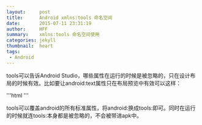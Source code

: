 ```yaml
---
layout:     post
title:      Android xmlns:tools 命名空间
date:       2015-07-11 23:31:19
author:     HFF  
summary:    xmlns:tools 命名空间使用
categories: jekyll
thumbnail:  heart
tags:
 - Android
---
```


tools可以告诉Android Studio，哪些属性在运行的时候是被忽略的，只在设计布局的时候有效。比如要让android:text属性只在布局预览中有效可以这样：

'''html
		<TextView
 		android:id="@+id/text_main"
 		android:layout_width="match_parent"
 		android:layout_height="wrap_content"
 		tools:text="I am a title" />
'''

tools可以覆盖android的所有标准属性，将android:换成tools:即可。同时在运行的时候就连tools:本身都是被忽略的，不会被带进apk中。
